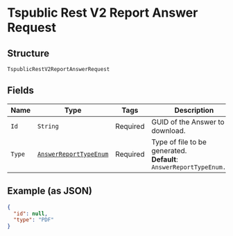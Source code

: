 
# Tspublic Rest V2 Report Answer Request

## Structure

`TspublicRestV2ReportAnswerRequest`

## Fields

| Name | Type | Tags | Description | Getter | Setter |
|  --- | --- | --- | --- | --- | --- |
| `Id` | `String` | Required | GUID of the Answer to download. | String getId() | setId(String id) |
| `Type` | [`AnswerReportTypeEnum`](../../doc/models/answer-report-type-enum.md) | Required | Type of file to be generated.<br>**Default**: `AnswerReportTypeEnum.PDF` | AnswerReportTypeEnum getType() | setType(AnswerReportTypeEnum type) |

## Example (as JSON)

```json
{
  "id": null,
  "type": "PDF"
}
```

